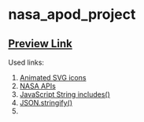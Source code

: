 # nasa_apod_project

## [Preview Link](https://ingoo1.github.io/nasa_apod_project/)

Used links:

1. [Animated SVG icons](https://getloaf.io/)
2. [NASA APIs](https://api.nasa.gov/)
3. [JavaScript String includes()](https://www.w3schools.com/jsref/jsref_includes.asp)
4. [JSON.stringify()](https://www.w3schools.com/js/js_json_stringify.asp)
5. []()
